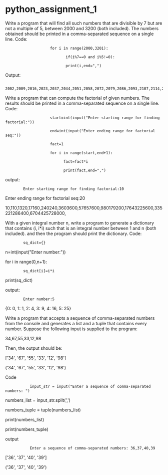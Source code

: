 # python_assignment_1

Write a program that will find all such numbers that are divisible by 7 but are not a multiple of 5, between 2000 and 3200 (both included). The numbers obtained should be printed in a comma-separated sequence on a single line.
Code:

                        for i in range(2000,3201):

                               if(i%7==0 and i%5!=0):

                               print(i,end=",")

Output:

      2002,2009,2016,2023,2037,2044,2051,2058,2072,2079,2086,2093,2107,2114,2121,2128,2142,2149,2156,2163,2177,2184,2191,2198,2212,2219,2226,2233,2247,2254,2261,2268,2282,2289,2296,2303,2317,2324,2331,2338,2352,2359,2366,2373,2387,2394,2401,2408,2422,2429,2436,2443,2457,2464,2471,2478,2492,2499,2506,2513,2527,2534,2541,2548,2562,2569,2576,2583,2597,2604,2611,2618,2632,2639,2646,2653,2667,2674,2681,2688,2702,2709,2716,2723,2737,2744,2751,2758,2772,2779,2786,2793,2807,2814,2821,2828,2842,2849,2856,2863,2877,2884,2891,2898,2912,2919,2926,2933,2947,2954,2961,2968,2982,2989,2996,3003,3017,3024,3031,3038,3052,3059,3066,3073,3087,3094,3101,3108,3122,3129,3136,3143,3157,3164,3171,3178,3192,3199,

 

Write a program that can compute the factorial of given numbers. The results should be printed in a comma-separated sequence on a single line.
Code:

                        start=int(input("Enter starting range for finding factorial:"))

                        end=int(input("Enter ending range for factorial seq:"))

                        fact=1

                        for i in range(start,end+1):

                              fact=fact*i

                              print(fact,end=",")

output:

            Enter starting range for finding factorial:10

Enter ending range for factorial seq:20

10,110,1320,17160,240240,3603600,57657600,980179200,17643225600,335221286400,6704425728000,

With a given integral number n, write a program to generate a dictionary that contains (i, i*i) such that is an integral number between 1 and n (both included). and then the program should print the dictionary.
Code:

            sq_dict={}

n=int(input("Enter number:"))

for i in range(0,n+1):

            sq_dict[i]=i*i

 

print(sq_dict)

output:

            Enter number:5

{0: 0, 1: 1, 2: 4, 3: 9, 4: 16, 5: 25}

Write a program that accepts a sequence of comma-separated numbers from the console and generates a list and a tuple that contains every number.
Suppose the following input is supplied to the program:

34,67,55,33,12,98

Then, the output should be:

['34', '67', '55', '33', '12', '98']

('34', '67', '55', '33', '12', '98')

Code

               input_str = input("Enter a sequence of comma-separated numbers: ")

 

numbers_list = input_str.split(',')

 

numbers_tuple = tuple(numbers_list)

 

print(numbers_list)

print(numbers_tuple)

 

 

output

               Enter a sequence of comma-separated numbers: 36,37,40,39

['36', '37', '40', '39']

('36', '37', '40', '39')
